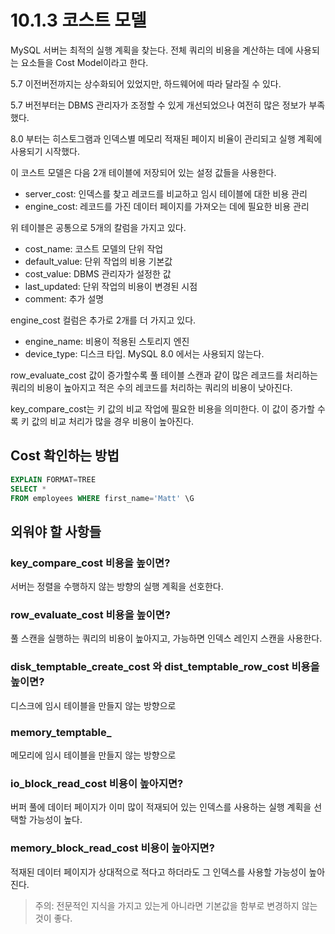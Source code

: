 # 10.1.3 코스트 모델

MySQL 서버는 최적의 실행 계획을 찾는다. 전체 쿼리의 비용을 계산하는 데에 사용되는 요소들을 Cost Model이라고 한다.

5.7 이전버전까지는 상수화되어 있었지만, 하드웨어에 따라 달라질 수 있다.

5.7 버전부터는 DBMS 관리자가 조정할 수 있게 개선되었으나 여전히 많은 정보가 부족했다.

8.0 부터는 히스토그램과 인덱스별 메모리 적재된 페이지 비율이 관리되고 실행 계획에 사용되기 시작했다.

이 코스트 모델은 다음 2개 테이블에 저장되어 있는 설정 값들을 사용한다.

- server_cost: 인덱스를 찾고 레코드를 비교하고 임시 테이블에 대한 비용 관리
- engine_cost: 레코드를 가진 데이터 페이지를 가져오는 데에 필요한 비용 관리

위 테이블은 공통으로 5개의 칼럼을 가지고 있다.

- cost_name: 코스트 모델의 단위 작업
- default_value: 단위 작업의 비용 기본값
- cost_value:  DBMS 관리자가 설정한 값
- last_updated: 단위 작업의 비용이 변경된 시점
- comment: 추가 설명

engine_cost 컬럼은 추가로 2개를 더 가지고 있다.

- engine_name: 비용이 적용된 스토리지 엔진
- device_type: 디스크 타입. MySQL 8.0 에서는 사용되지 않는다.

row_evaluate_cost 값이 증가할수록 풀 테이블 스캔과 같이 많은 레코드를 처리하는 쿼리의 비용이 높아지고 적은 수의 레코드를 처리하는 쿼리의 비용이 낮아진다.

key_compare_cost는 키 값의 비교 작업에 필요한 비용을 의미한다. 이 값이 증가할 수록 키 값의 비교 처리가 많을 경우 비용이 높아진다.

## Cost 확인하는 방법

```sql
EXPLAIN FORMAT=TREE
SELECT *
FROM employees WHERE first_name='Matt' \G
```

## 외워야 할 사항들

### key_compare_cost 비용을 높이면?

서버는 정렬을 수행하지 않는 방향의 실행 계획을 선호한다.

### row_evaluate_cost 비용을 높이면?

풀 스캔을 실행하는 쿼리의 비용이 높아지고, 가능하면 인덱스 레인지 스캔을 사용한다.

### disk_temptable_create_cost 와 dist_temptable_row_cost 비용을 높이면?

디스크에 임시 테이블을 만들지 않는 방향으로

### memory_temptable_

메모리에 임시 테이블을 만들지 않는 방향으로

### io_block_read_cost 비용이 높아지면?

버퍼 풀에 데이터 페이지가 이미 많이 적재되어 있는 인덱스를 사용하는 실행 계획을 선택할 가능성이 높다.

### memory_block_read_cost 비용이 높아지면?

적재된 데이터 페이지가 상대적으로 적다고 하더라도 그 인덱스를 사용할 가능성이 높아진다.

> 주의: 전문적인 지식을 가지고 있는게 아니라면 기본값을 함부로 변경하지 않는 것이 좋다.
